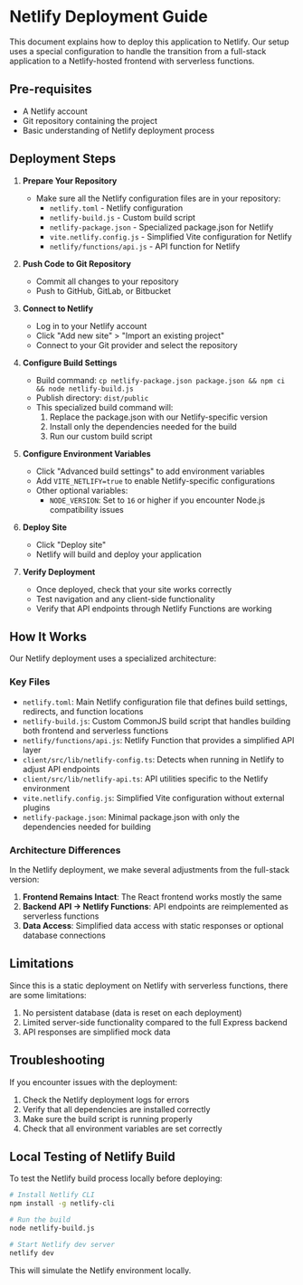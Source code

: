 # Netlify Deployment Guide

This document explains how to deploy this application to Netlify. Our setup uses a special configuration to handle the transition from a full-stack application to a Netlify-hosted frontend with serverless functions.

## Pre-requisites

- A Netlify account
- Git repository containing the project
- Basic understanding of Netlify deployment process

## Deployment Steps

1. **Prepare Your Repository**
   - Make sure all the Netlify configuration files are in your repository:
     - `netlify.toml` - Netlify configuration
     - `netlify-build.js` - Custom build script
     - `netlify-package.json` - Specialized package.json for Netlify
     - `vite.netlify.config.js` - Simplified Vite configuration for Netlify
     - `netlify/functions/api.js` - API function for Netlify

2. **Push Code to Git Repository**
   - Commit all changes to your repository
   - Push to GitHub, GitLab, or Bitbucket

3. **Connect to Netlify**
   - Log in to your Netlify account
   - Click "Add new site" > "Import an existing project"
   - Connect to your Git provider and select the repository

4. **Configure Build Settings**
   - Build command: `cp netlify-package.json package.json && npm ci && node netlify-build.js`
   - Publish directory: `dist/public`
   - This specialized build command will:
     1. Replace the package.json with our Netlify-specific version
     2. Install only the dependencies needed for the build
     3. Run our custom build script

5. **Configure Environment Variables**
   - Click "Advanced build settings" to add environment variables
   - Add `VITE_NETLIFY=true` to enable Netlify-specific configurations
   - Other optional variables:
     - `NODE_VERSION`: Set to `16` or higher if you encounter Node.js compatibility issues

6. **Deploy Site**
   - Click "Deploy site"
   - Netlify will build and deploy your application

7. **Verify Deployment**
   - Once deployed, check that your site works correctly
   - Test navigation and any client-side functionality
   - Verify that API endpoints through Netlify Functions are working

## How It Works

Our Netlify deployment uses a specialized architecture:

### Key Files

- `netlify.toml`: Main Netlify configuration file that defines build settings, redirects, and function locations
- `netlify-build.js`: Custom CommonJS build script that handles building both frontend and serverless functions
- `netlify/functions/api.js`: Netlify Function that provides a simplified API layer
- `client/src/lib/netlify-config.ts`: Detects when running in Netlify to adjust API endpoints
- `client/src/lib/netlify-api.ts`: API utilities specific to the Netlify environment
- `vite.netlify.config.js`: Simplified Vite configuration without external plugins
- `netlify-package.json`: Minimal package.json with only the dependencies needed for building

### Architecture Differences

In the Netlify deployment, we make several adjustments from the full-stack version:

1. **Frontend Remains Intact**: The React frontend works mostly the same
2. **Backend API → Netlify Functions**: API endpoints are reimplemented as serverless functions
3. **Data Access**: Simplified data access with static responses or optional database connections

## Limitations

Since this is a static deployment on Netlify with serverless functions, there are some limitations:

1. No persistent database (data is reset on each deployment)
2. Limited server-side functionality compared to the full Express backend
3. API responses are simplified mock data

## Troubleshooting

If you encounter issues with the deployment:

1. Check the Netlify deployment logs for errors
2. Verify that all dependencies are installed correctly
3. Make sure the build script is running properly
4. Check that all environment variables are set correctly

## Local Testing of Netlify Build

To test the Netlify build process locally before deploying:

```bash
# Install Netlify CLI
npm install -g netlify-cli

# Run the build
node netlify-build.js

# Start Netlify dev server
netlify dev
```

This will simulate the Netlify environment locally.